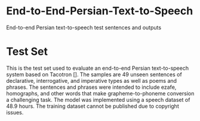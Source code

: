 # End-to-End-Persian-Text-to-Speech
End-to-end Persian text-to-speech test sentences and outputs 

# Test Set 
This is the test set used to evaluate an end-to-end Persian
text-to-speech system based on Tacotron \[\]. The samples are 49 unseen
sentences of declarative, interrogative, and imperative types as well as
poems and phrases. The sentences and phrases were intended to include
ezafe, homographs, and other words that make grapheme-to-phoneme
conversion a challenging task. The model was implemented using a speech
dataset of 48.9 hours. The training dataset cannot be published due to
copyright issues.
